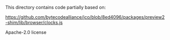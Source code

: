 This directory contains code partially based on:

https://github.com/bytecodealliance/jco/blob/8ed4096/packages/preview2-shim/lib/browser/clocks.js

Apache-2.0 license
